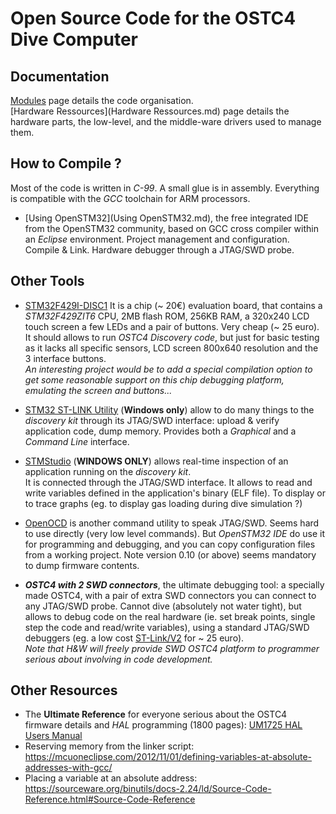 # Open Source Code for the OSTC4 Dive Computer #


## Documentation ##

[Modules](Modules.md) page details the code organisation.    
[Hardware Ressources](Hardware Ressources.md) page details the hardware parts,
the low-level, and the middle-ware drivers used to manage them.    

## How to Compile ? ##

Most of the code is written in _C-99_. A small glue is in assembly. Everything is compatible with
the _GCC_ toolchain for ARM processors.

* [Using OpenSTM32](Using OpenSTM32.md), the free integrated IDE from the OpenSTM32 community, based on GCC cross compiler within an _Eclipse_ environment. Project management and configuration. Compile & Link. Hardware debugger through a JTAG/SWD probe.

## Other Tools ##

* [STM32F429I-DISC1](http://www.st.com/en/evaluation-tools/32f429idiscovery.html)
  It is a chip (~ 20€) evaluation board, that contains a _STM32F429ZIT6_ CPU, 2MB flash ROM, 256KB RAM, a 320x240 LCD touch screen a few LEDs and a pair of buttons. Very cheap (~ 25 euro).  
  It should allows to run _OSTC4 Discovery code_, but just for basic testing as it lacks all specific sensors, LCD screen 800x640 resolution and the 3 interface buttons.  
  _An interesting project would be to add a special compilation option to get some reasonable support on this chip debugging platform, emulating the screen and buttons..._

* [STM32 ST-LINK Utility](http://www.st.com/en/development-tools/stsw-link004.html) (**Windows only**) allow to do many things to the _discovery kit_ through its JTAG/SWD interface: upload & verify application code, dump memory. Provides both a _Graphical_ and a _Command Line_ interface.  

* [STMStudio](http://www.st.com/en/development-tools/stm-studio-stm32.html) (**WINDOWS ONLY**) allows real-time inspection of an application running on the _discovery kit_.  
  It is connected through the JTAG/SWD interface.
  It allows to read and write variables defined in the application's binary (ELF file). To display or to trace graphs (eg. to display gas loading during dive simulation ?)

* [OpenOCD](http://openocd.org/) is another command utility to speak JTAG/SWD. Seems hard to use directly (very low level commands). But _OpenSTM32 IDE_ do use it for programming and debugging, and you can copy configuration files from a working project. Note version 0.10 (or above) seems mandatory to dump firmware contents.

* _**OSTC4 with 2 SWD connectors**_, the ultimate debugging tool: a specially made OSTC4, with a pair of extra SWD connectors you can connect to any JTAG/SWD probe. Cannot dive (absolutely not water tight), but allows to debug code on the real hardware (ie. set break points, single step the code and read/write variables), using a standard JTAG/SWD debuggers (eg. a low cost [ST-Link/V2](http://www.st.com/stlinkv2) for ~ 25 euro).  
  _Note that H&W will freely provide SWD OSTC4 platform to programmer serious about involving in code development._

## Other Resources ##

* The **Ultimate Reference** for everyone serious about the OSTC4 firmware details
and _HAL_ programming (1800 pages): [UM1725 HAL Users Manual](www.st.com/resource/en/user_manual/dm00105879.pdf)
* Reserving memory from the linker script: https://mcuoneclipse.com/2012/11/01/defining-variables-at-absolute-addresses-with-gcc/
* Placing a variable at an absolute address: https://sourceware.org/binutils/docs-2.24/ld/Source-Code-Reference.html#Source-Code-Reference